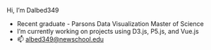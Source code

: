  Hi, I’m Dalbed349
- Recent graduate - Parsons Data Visualization Master of Science  
- I’m currently working on projects using D3.js, P5.js, and Vue.js 
- 📫 	albed349@newschool.edu

<!---
Dalbed349/Dalbed349 is a ✨ special ✨ repository because its `README.md` (this file) appears on your GitHub profile.
You can click the Preview link to take a look at your changes.
--->
